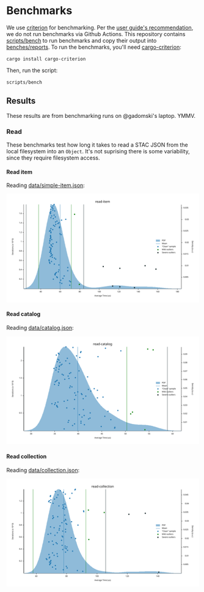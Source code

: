 # Benchmarks

We use [criterion](https://docs.rs/criterion/latest/criterion/) for benchmarking.
Per the [user guide's recommendation](https://bheisler.github.io/criterion.rs/book/faq.html#how-should-i-run-criterionrs-benchmarks-in-a-ci-pipeline), we do not run benchmarks via Github Actions.
This repository contains [scripts/bench](./scripts/bench) to run benchmarks and copy their output into [benches/reports](./benches/reports).
To run the benchmarks, you'll need [cargo-criterion](https://github.com/bheisler/cargo-criterion):

```shell
cargo install cargo-criterion
```

Then, run the script:

```shell
scripts/bench
```

## Results

These results are from benchmarking runs on @gadomski's laptop.
YMMV.

### Read

These benchmarks test how long it takes to read a STAC JSON from the local filesystem into an `Object`.
It's not suprising there is some variability, since they require filesystem access.

#### Read item

Reading [data/simple-item.json](data/simple-item.json):

![read item](./benches/reports/read-item/pdf.svg)

#### Read catalog

Reading [data/catalog.json](data/catalog.json):

![read catalog](./benches/reports/read-catalog/pdf.svg)

#### Read collection

Reading [data/collection.json](data/collection.json):

![read collection](./benches/reports/read-collection/pdf.svg)
